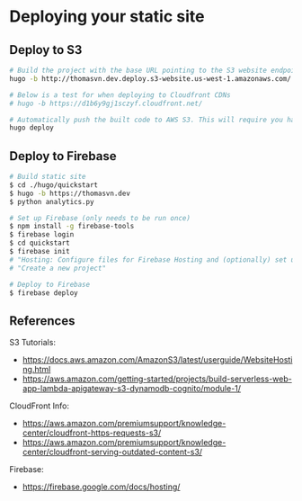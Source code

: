 # Deploying your static site

## Deploy to S3

```bash
# Build the project with the base URL pointing to the S3 website endpoint
hugo -b http://thomasvn.dev.deploy.s3-website.us-west-1.amazonaws.com/

# Below is a test for when deploying to Cloudfront CDNs
# hugo -b https://d1b6y9gj1sczyf.cloudfront.net/

# Automatically push the built code to AWS S3. This will require you have already run `aws configure`
hugo deploy
```

## Deploy to Firebase

```bash
# Build static site
$ cd ./hugo/quickstart
$ hugo -b https://thomasvn.dev
$ python analytics.py
```

```bash
# Set up Firebase (only needs to be run once)
$ npm install -g firebase-tools
$ firebase login
$ cd quickstart
$ firebase init
# "Hosting: Configure files for Firebase Hosting and (optionally) set up GitHub Action deploys"
# "Create a new project"
```

```bash
# Deploy to Firebase
$ firebase deploy
```

## References

S3 Tutorials:

- <https://docs.aws.amazon.com/AmazonS3/latest/userguide/WebsiteHosting.html>
- <https://aws.amazon.com/getting-started/projects/build-serverless-web-app-lambda-apigateway-s3-dynamodb-cognito/module-1/>

CloudFront Info:

- <https://aws.amazon.com/premiumsupport/knowledge-center/cloudfront-https-requests-s3/>
- <https://aws.amazon.com/premiumsupport/knowledge-center/cloudfront-serving-outdated-content-s3/>

Firebase:

- <https://firebase.google.com/docs/hosting/>
